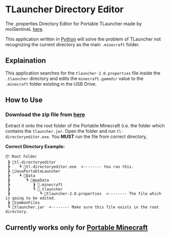 # TLauncher Directory Editor

 The .properties Directory Editor for Portable TLauncher made by moiSentineL [here](https://github.com/moiSentineL/portabletl).
 
 This application written in [Python](https://www.python.org) will solve the problem of TLauncher not recognizing the current directory as the main `.minecraft` folder.
 
## Explaination

This application searches for the `tlauncher-2.0.properties` file inside the `.tlauncher` directory and edits the `minecraft.gamedir` value to the `.minecraft` folder existing in the USB Drive.

## How to Use

### Download the zip file from [here](https://github.com/moiSentineL/TL-directoryeditor/releases/download/1.0/tl-directoryeditor.zip)

Extract it onto the root folder of the Portable Minecraft (i.e. the folder which contains the `tlauncher.jar`.
Open the folder and run `tl-directoryeditor.exe`. You **MUST** run the file from correct directory,

**Correct Directory Example:**

```
📦 Root Folder
 ┣ 📂tl-directoryeditor
 ┣    ┗ 📜tl-directoryeditor.exe  <-------- You run this.
 ┣ 📂JavaPortableLauncher
 ┣    ┗ 📂Data
 ┣       ┗ 📂AppData
 ┣          ┣ 📂.minecraft
 ┣          ┗ 📂.tlauncher
 ┣             ┗ 📜tlauncher-2.0.properties  <-------- The file which is going to be edited.
 ┣ 📂CommonFiles
 ┗ 📜tlauncher.jar  <-------- Make sure this file exists in the root directory.
```
 

## Currently works only for [Portable Minecraft](https://www.reddit.com/r/TLAUNCHER/comments/tjc9r6/tlauncher_on_usb_final/)
